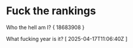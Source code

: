 # Fuck the rankings

Who the hell am I?
{ 18683908 }

What fucking year is it?
[ 2025-04-17T11:06:40Z ]
